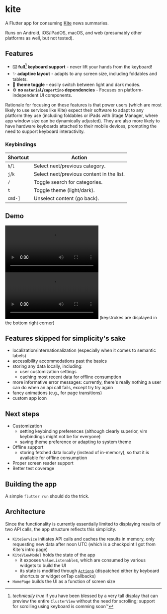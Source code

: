 # kite

A Flutter app for consuming [Kite](https://kite.kagi.com) news summaries.

Runs on Android, iOS/iPadOS, macOS, and web (presumably other platforms as well, but not tested).

## Features
- ⌨️ **full[^1] keyboard support** - never lift your hands from the keyboard!
- ✨ **adaptive layout** - adapts to any screen size, including foldables and tablets.
- 🔆 **theme toggle** - easily switch between light and dark modes.
- ⚙️ **no `material`/`cupertino` dependencies** - Focuses on platform-independent UI components.

Rationale for focusing on these features is that power users (which are most likely to use services like Kite) expect their software to adapt to any platform they use (including foldables or iPads with Stage Manager, where app window size can be dynamically adjusted). They are also more likely to have hardware keyboards attached to their mobile devices, prompting the need to support keyboard interactivity.

### Keybindings

| Shortcut | Action                  |
|----------|-------------------------|
| `h`/`l`  | Select next/previous category. |
| `j`/`k`  | Select next/previous content in the list. |
| `/`      | Toggle search for categories. |
| `t`      | Toggle theme (light/dark). |
| `cmd-]`  | Unselect content (go back). |

## Demo
![adaptive layout on iPadOS](demo_videos/ipad.mp4)
![keyboard support on macos](demo_videos/macos.mp4)
(keystrokes are displayed in the bottom right corner)

## Features skipped for simplicity's sake
- localization/internationalization (especially when it comes to semantic labels)
- accessibility accommodations past the basics
- storing any data locally, including:
    - user customization settings
    - caching most recent data for offline consumption
- more informative error messages: currently, there's really nothing a user can do when an api call fails, except try try again
- fancy animations (e.g., for page transitions) 
- custom app icon

## Next steps
- Customization
    - setting keybinding preferences (although clearly superior, vim keybindings might not be for everyone)
    - saving theme preference or adapting to system theme
- Offline support
    - storing fetched data locally (instead of in-memory), so that it is available for offline consumption
- Proper screen reader support
- Better test coverage

## Building the app
A simple `flutter run` should do the trick.

## Architecture
Since the functionality is currently essentially limited to displaying results of two API calls, the app structure reflects this simplicity.
- `KiteService` initiates API calls and caches the results in memory, only requesting new data after noon UTC (which is a checkpoint I got from Kite's intro page)
- `KiteViewModel` holds the state of the app
    - it exposes `ValueListenable`s, which are consumed by various widgets to build the UI
    - its state is modified through [`Action`s](https://docs.flutter.dev/ui/interactivity/actions-and-shortcuts) (dispatched either by keyboard shortcuts or widget onTap callbacks)
- `HomePage` builds the UI as a function of screen size

[^1]: _technically true_ if you have been blessed by a very tall display that can preview the entire `ClusterView` without the need for scrolling; support for scrolling using keyboard is comming soon™
